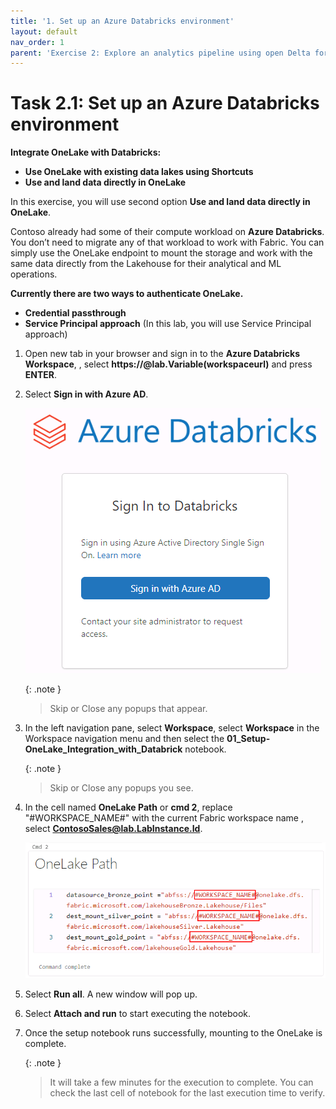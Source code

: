 ```yaml
---
title: '1. Set up an Azure Databricks environment'
layout: default
nav_order: 1
parent: 'Exercise 2: Explore an analytics pipeline using open Delta format and Azure Databricks Delta Live Tables'
---
```


# Task 2.1: Set up an Azure Databricks environment

**Integrate OneLake with Databricks:**

- **Use OneLake with existing data lakes using Shortcuts**
- **Use and land data directly in OneLake**

In this exercise, you will use second option **Use and land data directly in OneLake**.

Contoso already had some of their compute workload on **Azure Databricks**. You don’t need to migrate any of that workload to work with Fabric. You can simply use the OneLake endpoint to mount the storage and work with the same data directly from the Lakehouse for their analytical and ML operations.

**Currently there are two ways to authenticate OneLake.**
	
- **Credential passthrough**
- **Service Principal approach** (In this lab, you will use Service Principal approach)

1. Open new tab in your browser and sign in to the **Azure Databricks Workspace**, , select **https://@lab.Variable(workspaceurl)** and press **ENTER**.

1. Select **Sign in with Azure AD**.
	
 	![task-2.1.new7.png](../media/instructions240153/task-2.1.new7.png)

    {: .note }
    > Skip or Close any popups that appear.

1. In the left navigation pane, select **Workspace**, select **Workspace** in the Workspace navigation menu and then select the **01_Setup-OneLake_Integration_with_Databrick** notebook.

    {: .note }
    > Skip or Close any popups you see.

1. In the cell named **OneLake Path** or **cmd 2**, replace "#WORKSPACE_NAME#" with the current Fabric workspace name , select **ContosoSales@lab.LabInstance.Id**.

	![Select Workflows](../media/instructions240153/task-2.1.7.png)

1. Select **Run all**. A new window will pop up.

1. Select **Attach and run** to start executing the notebook.

1. Once the setup notebook runs successfully, mounting to the OneLake is complete.

    {: .note }
    > It will take a few minutes for the execution to complete. You can check the last cell of notebook for the last execution time to verify.
